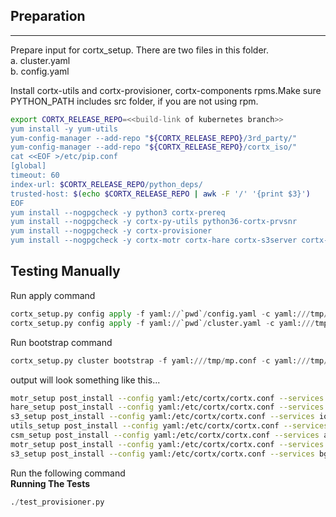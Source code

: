 ## Preparation
***

Prepare input for cortx_setup. There are two files in this folder.  
a. cluster.yaml  
b. config.yaml  

Install cortx-utils and cortx-provisioner, cortx-components rpms.Make sure PYTHON_PATH includes src folder, if you are not using rpm.  
```bash
export CORTX_RELEASE_REPO=<<build-link of kubernetes branch>>
yum install -y yum-utils
yum-config-manager --add-repo "${CORTX_RELEASE_REPO}/3rd_party/"
yum-config-manager --add-repo "${CORTX_RELEASE_REPO}/cortx_iso/"
cat <<EOF >/etc/pip.conf
[global]
timeout: 60
index-url: $CORTX_RELEASE_REPO/python_deps/
trusted-host: $(echo $CORTX_RELEASE_REPO | awk -F '/' '{print $3}')
EOF
yum install --nogpgcheck -y python3 cortx-prereq
yum install --nogpgcheck -y cortx-py-utils python36-cortx-prvsnr
yum install --nogpgcheck -y cortx-provisioner
yum install --nogpgcheck -y cortx-motr cortx-hare cortx-s3server cortx-csm_agent cortx-csm_web
```

## Testing Manually

Run apply command
```python
cortx_setup.py config apply -f yaml://`pwd`/config.yaml -c yaml:///tmp/mp.conf
cortx_setup.py config apply -f yaml://`pwd`/cluster.yaml -c yaml:///tmp/mp.conf
```

Run bootstrap command
```python
cortx_setup.py cluster bootstrap -f yaml:///tmp/mp.conf -c yaml:///tmp/mp.conf
```

output will look something like this...
```bash
motr_setup post_install --config yaml:/etc/cortx/cortx.conf --services io
hare_setup post_install --config yaml:/etc/cortx/cortx.conf --services all
s3_setup post_install --config yaml:/etc/cortx/cortx.conf --services io,auth,bg_consumer
utils_setup post_install --config yaml:/etc/cortx/cortx.conf --services message_bus
csm_setup post_install --config yaml:/etc/cortx/cortx.conf --services agent
motr_setup post_install --config yaml:/etc/cortx/cortx.conf --services fsm
s3_setup post_install --config yaml:/etc/cortx/cortx.conf --services bg_producer
```

Run the following command  
**Running The Tests**
```python
./test_provisioner.py
```

